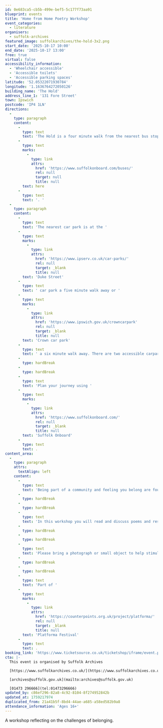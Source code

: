 ```yaml
---
id: 0e683ca5-cb5b-499e-bef5-5c177f73aa91
blueprint: events
title: 'Home from Home Poetry Workshop'
event_categories:
  - literature
organisers:
  - suffolk-archives
featured_image: suffolkarchives/the-hold-3x2.png
start_date: '2025-10-17 10:00'
end_date: '2025-10-17 13:00'
free: true
virtual: false
accessibility_information:
  - 'Wheelchair accessible'
  - 'Accessible toilets'
  - 'Accessible parking spaces'
latitude: '52.05322071930784'
longitude: '1.1636764272050126'
building_name: 'The Hold'
address_line_1: '131 Fore Street'
town: Ipswich
postcode: 'IP4 1LN'
directions:
  -
    type: paragraph
    content:
      -
        type: text
        text: 'The Hold is a four minute walk from the nearest bus stop - see the latest bus timetables '
      -
        type: text
        marks:
          -
            type: link
            attrs:
              href: 'https://www.suffolkonboard.com/buses/'
              rel: null
              target: null
              title: null
        text: here
      -
        type: text
        text: '. '
  -
    type: paragraph
    content:
      -
        type: text
        text: 'The nearest car park is at the '
      -
        type: text
        marks:
          -
            type: link
            attrs:
              href: 'https://www.ipserv.co.uk/car-parks/'
              rel: null
              target: _blank
              title: null
        text: 'Duke Street'
      -
        type: text
        text: ' car park a five minute walk away or '
      -
        type: text
        marks:
          -
            type: link
            attrs:
              href: 'https://www.ipswich.gov.uk/crowncarpark'
              rel: null
              target: _blank
              title: null
        text: 'Crown car park'
      -
        type: text
        text: ' a six minute walk away. There are two accessible carpark spaces for blue badge holders in The Hold car park.'
      -
        type: hardBreak
      -
        type: hardBreak
      -
        type: text
        text: 'Plan your journey using '
      -
        type: text
        marks:
          -
            type: link
            attrs:
              href: 'https://www.suffolkonboard.com/'
              rel: null
              target: _blank
              title: null
        text: 'Suffolk Onboard'
      -
        type: text
        text: .
content_area:
  -
    type: paragraph
    attrs:
      textAlign: left
    content:
      -
        type: text
        text: 'Being part of a community and feeling you belong are foundational aspects of human life; they provide stability and a sense of identity. Too often, reality is rather different. A person may become separated from their community because of personal circumstance, conflict or war and have to learn how to belong in a different place. People may have links to more than one community through their heritage and feel they have to negotiate who they are, where they belong.'
      -
        type: hardBreak
      -
        type: hardBreak
      -
        type: text
        text: 'In this workshop you will read and discuss poems and respond to writing prompts drawing on your own experience and that of others.'
      -
        type: hardBreak
      -
        type: hardBreak
      -
        type: text
        text: 'Please bring a photograph or small object to help stimulate your writing.'
      -
        type: hardBreak
      -
        type: hardBreak
      -
        type: text
        text: 'Part of '
      -
        type: text
        marks:
          -
            type: link
            attrs:
              href: 'https://counterpoints.org.uk/project/platforma/'
              rel: null
              target: _blank
              title: null
        text: 'Platforma Festival'
      -
        type: text
        text: .
booking_link: 'https://www.ticketsource.co.uk/ticketshop/iframe/event.php?eventhash=e-jovdxo&target=&iframe=true'
cta: |-
  This event is organised by Suffolk Archives

  [https://www.suffolkarchives.co.uk/](https://www.suffolkarchives.co.uk/)

  [archives@suffolk.gov.uk](mailto:archives@suffolk.gov.uk)

  [01473 296666](tel:01473296666)
updated_by: c86ef296-82a8-4c92-8104-8f274952842b
updated_at: 1759217974
duplicated_from: 21a41b5f-8bd4-44ae-a685-a58ed582b9a8
attendance_information: 'Ages 16+'
---
```

A workshop reflecting on the challenges of belonging.
